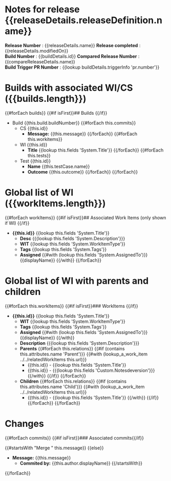 # Notes for release  {{releaseDetails.releaseDefinition.name}}    
**Release Number**  : {{releaseDetails.name}}
**Release completed** : {{releaseDetails.modifiedOn}}     
**Build Number** : {{buildDetails.id}}
**Compared Release Number**  : {{compareReleaseDetails.name}}    
**Build Trigger PR Number** : {{lookup buildDetails.triggerInfo 'pr.number'}} 

# Builds with associated WI/CS ({{builds.length}})
{{#forEach builds}}
{{#if isFirst}}## Builds {{/if}}
-  Build {{this.build.buildNumber}}
{{#forEach this.commits}}
   - CS {{this.id}}
      - **Message:** {{this.message}}
{{/forEach}}
{{#forEach this.workitems}}
   - WI {{this.id}}
      - **Title** {{lookup this.fields 'System.Title'}}
{{/forEach}} 
{{#forEach this.tests}}
   - Test {{this.id}} 
      -  **Name** {{this.testCase.name}}
      -  **Outcome** {{this.outcome}}
{{/forEach}} 
{{/forEach}}

# Global list of WI ({{workItems.length}})
{{#forEach workItems}}
{{#if isFirst}}## Associated Work Items (only shown if  WI) {{/if}}
*  **{{this.id}}**  {{lookup this.fields 'System.Title'}}
   - **Desc** {{{lookup this.fields 'System.Description'}}}
   - **WIT** {{lookup this.fields 'System.WorkItemType'}} 
   - **Tags** {{lookup this.fields 'System.Tags'}}
   - **Assigned** {{#with (lookup this.fields 'System.AssignedTo')}} {{displayName}} {{/with}}
{{/forEach}}


# Global list of WI with parents and children
{{#forEach this.workItems}}
{{#if isFirst}}### WorkItems {{/if}}
*  **{{this.id}}**  {{lookup this.fields 'System.Title'}}
   - **WIT** {{lookup this.fields 'System.WorkItemType'}} 
   - **Tags** {{lookup this.fields 'System.Tags'}}
   - **Assigned** {{#with (lookup this.fields 'System.AssignedTo')}} {{displayName}} {{/with}}
   - **Description** {{{lookup this.fields 'System.Description'}}}
   - **Parents**
{{#forEach this.relations}}
{{#if (contains this.attributes.name 'Parent')}}
{{#with (lookup_a_work_item ../../relatedWorkItems  this.url)}}
      - {{this.id}} - {{lookup this.fields 'System.Title'}} 
      - {{this.id}} - {{{lookup this.fields 'Custom.Notesdeversion'}}} 
{{/with}}
{{/if}}
{{/forEach}} 
   - **Children**
{{#forEach this.relations}}
{{#if (contains this.attributes.name 'Child')}}
{{#with (lookup_a_work_item ../../relatedWorkItems  this.url)}}
      - {{this.id}} - {{lookup this.fields 'System.Title'}} 
{{/with}}
{{/if}}
{{/forEach}} 
{{/forEach}} 

# Changes
{{#forEach commits}}
{{#if isFirst}}### Associated commits{{/if}}

{{#startsWith "Merge " this.message}}
{{else}}
* **Message:** {{this.message}}  
   -  **Commited by:** {{this.author.displayName}} 
{{/startsWith}}
   
{{/forEach}}




